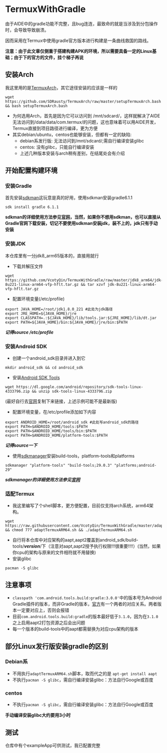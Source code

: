 # TermuxWithGradle
由于AIDE中的gradle功能不完整，且bug连连，最致命的就是当涉及到分包操作时，会导致导致崩溃。

因而采用在Termux中使用gradle官方版本进行构建是一条曲线救国的路线。

**注意：由于此文章仅侧重于搭建构建APK的环境，所以需要具备一定的Linux基础；由于下的官方的文件，挂个梯子再说**
## 安装Arch
我这里用的是[TermuxArch](https://github.com/SDRausty/TermuxArch)，其它途径安装的应该是一样的

`wget https://github.com/SDRausty/TermuxArch/raw/master/setupTermuxArch.bash && bash setupTermuxArch.bash`

*    为何选用Arch，首先是因为它可以访问到  /mnt/sdcard/，这样就解决了AIDE无法访问到/data/data/com.termux/的问题，这也意味着可以用AIDE开发，Termux直接到项目路径进行编译，更为方便
 * 其实debian/ubuntu，centos也能够安装，但都有一定的缺陷:
    - debian系发行版:  无法访问到/mnt/sdcard/;需自行编译安装glibc
    - centos: 没有glibc，只能自行编译安装
    - 上述几种版本安装与arch稍有差别，在结尾处会有介绍

## 开始配置构建环境
### 安装Gradle
首先安装[sdkman](https://sdkman.io/install)这玩意是真的好用，使用sdkman安装gradle6.1.1

`sdk install gradle 6.1.1`

**sdkman的详细使用方法参见[官网](https://sdkman.io/)，当然，如果你不想用sdkman，也可以直接从Gradle官网下载安装，切记不要使用sdkman安装jdk，装不上的，jdk只有手动安装**
### 安装JDK
本仓库里有一分jdk8_arm65版本的，直接用就行
* 下载并解压文件
```
wget https://github.com/VcotyQin/TermuxWithGradle/raw/master/jdk8_arm64/jdk-8u221-linux-arm64-vfp-hflt.tar.gz && tar xzvf jdk-8u221-linux-arm64-vfp-hflt.tar.gz
```
* 配置环境变量(/etc/profile)
```
export JAVA_HOME=/root/jdk1.8.0_221 #此处为jdk路径
export JRE_HOME=${JAVA_HOME}/jre
export CLASSPATH=.:${JAVA_HOME}/lib/tools.jar:${JRE_HOME}/lib/dt.jar
export PATH=${JAVA_HOME}/bin:${JAVA_HOME}/jre/bin:$PATH
```
***记得source /etc/profile***

### 安装Android SDK
* 创建一个android_sdk目录并进入到它
 
`mkdir android_sdk && cd android_sdk`

* 安装[Android SDK Tools](https://developer.android.com/studio/)

```
wget https://dl.google.com/android/repository/sdk-tools-linux-4333796.zip && unzip sdk-tools-linux-4333796.zip 
```
(最好自行去[官网](https://developer.android.com/studio/)复制下来链接，上述示例可能不是最新版)

* 配置环境变量，在/etc/profile添加如下内容

```
export ANDROID_HOME=/root/android_sdk #此处写android_sdk的路径
export PATH=$ANDROID_HOME/tools:$PATH
export PATH=$ANDROID_HOME/tools/bin:$PATH
export PATH=$ANDROID_HOME/platform-tools:$PATH
```
***记得source一下***

* 使用[sdkmanager](https://developer.android.com/studio/command-line/sdkmanager)安装build-tools，platform-tools和platforms
```
sdkmanager "platform-tools" "build-tools;29.0.3" "platforms;android-29"
```
***sdkmanager的详细使用方法参见[官网](https://developer.android.com/studio/command-line/sdkmanager)***

### 适配Termux
* 我这里编写了个shell脚本，更方便配置，目前仅支持arch系统，arm64架构。
```
wget https://raw.githubusercontent.com/VcotyQin/TermuxWithGradle/master/adaptTermuxARM64.sh && chmod 777 adaptTermuxARM64.sh && ./adaptTermuxARM64.sh
```
* 自行将本仓库中对应架构的aapt,aapt2覆盖到android_sdk/build-tools/***version***/下（注意对aapt,aapt2授予执行权限!!!很重要!!!!）(当然，如果你cpu的架构与原来的文件相符就不用替换)
* 安装glibc
```
pacman -S glibc
```
## 注意事项
- `classpath 'com.android.tools.build:gradle:3.0.0'`中的版本号为Android Gradle插件的版本，而非Gradle的版本，[官方](https://developer.android.com/studio/releases/gradle-plugin?hl=zh-cn)有一个两者的对应关系。两者版本一定要对应上，否则会报错
- 目前`com.android.tools.build:gradle`的版本最好低于`3.1.0`，因为在`3.1.0`之上启用aapt2打包资源之后会出问题
- 每一个版本的build-tools中的aapt都需替换为对应cpu架构的版本

## 部分Linux发行版安装gradle的区别
### Debian系
- 不用执行`adaptTermuxARM64.sh`脚本，取而代之的是
`apt-get install aapt`
- 不执行`pacman -S glibc`，需自行编译安装glibc：方法自行Google或百度
### centos
- 不执行`pacman -S glibc`，需自行编译安装glibc：方法自行Google或百度

**手动编译安装glibc大约要用3小时**

## 测试
仓库中有个exampleApp可供测试，我已配置完整
